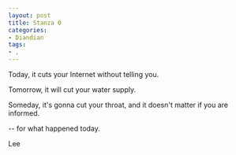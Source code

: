 ```yaml
---
layout: post
title: Stanza 0
categories:
- Diandian
tags:
- , 
---
```

<p>Today, it cuts your Internet without telling you.</p>
<p>Tomorrow, it will cut your water supply.</p>
<p>Someday, it's gonna cut your throat, and it doesn't matter if you are informed.</p>
<p>-- for what happened today.</p>
<p>Lee</p>
<p></p>